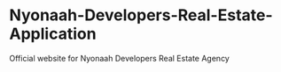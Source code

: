 # Nyonaah-Developers-Real-Estate-Application
Official website for Nyonaah Developers Real Estate Agency
